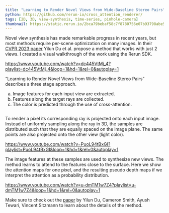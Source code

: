 ```yaml
---
title: "Learning to Render Novel Views from Wide-Baseline Stereo Pairs"
python: https://github.com/rerun-io/cross_attention_renderer/
tags: [2D, 3D, view-synthesis, time-series, pinhole-camera]
thumbnail: https://static.rerun.io/2bca79bebaf58c7f8780756e07b93798abe5f6d8_widebaseline_480w.png
---
```


Novel view synthesis has made remarkable progress in recent years, but most methods require per-scene optimization on many images. In their [CVPR 2023 paper](https://openaccess.thecvf.com/content/CVPR2023/html/Du_Learning_To_Render_Novel_Views_From_Wide-Baseline_Stereo_Pairs_CVPR_2023_paper.html) Yilun Du et al. propose a method that works with just 2 views. I created a visual walkthrough of the work using the Rerun SDK.

https://www.youtube.com/watch?v=dc445VtMj_4?playlist=dc445VtMj_4&loop=1&hd=1&rel=0&autoplay=1

“Learning to Render Novel Views from Wide-Baseline Stereo Pairs” describes a three stage approach.
<ol style="list-style-type:lower-alpha">
  <li>Image features for each input view are extracted.</li>
  <li>Features along the target rays are collected. </li>
  <li>The color is predicted through the use of cross-attention.</li>
</ol>

<picture>
  <source media="(max-width: 480px)" srcset="https://static.rerun.io/c010bf05e00119b4e955d857ed5442ac2d45b618_widebaseline-overview_480w.png">
  <source media="(max-width: 768px)" srcset="https://static.rerun.io/ffb8d85f7f7ece2ac95ddaf6f1ee2e414460183c_widebaseline-overview_768w.png">
  <source media="(max-width: 1024px)" srcset="https://static.rerun.io/653bc34a86336770d93e15b49f208369136c54e2_widebaseline-overview_1024w.png">
  <source media="(max-width: 1200px)" srcset="https://static.rerun.io/116562b999ccbb40b0340285c14454d356bb7982_widebaseline-overview_1200w.png">
  <img src="https://static.rerun.io/96903fa159c78d3afdc4ad56096d0caba0111e40_widebaseline-overview_full.png" alt="">
</picture>

To render a pixel its corresponding ray is projected onto each input image. Instead of uniformly sampling along the ray in 3D, the samples are distributed such that they are equally spaced on the image plane. The same points are also projected onto the other view (light color).

https://www.youtube.com/watch?v=PuoL94tBxGI?playlist=PuoL94tBxGI&loop=1&hd=1&rel=0&autoplay=1

The image features at these samples are used to synthesize new views. The method learns to attend to the features close to the surface. Here we show the attention maps for one pixel, and the resulting pseudo depth maps if we interpret the attention as a probability distribution.

https://www.youtube.com/watch?v=u-dmTM1w7Z4?playlist=u-dmTM1w7Z4&loop=1&hd=1&rel=0&autoplay=1

Make sure to check out the [paper](https://openaccess.thecvf.com/content/CVPR2023/html/Du_Learning_To_Render_Novel_Views_From_Wide-Baseline_Stereo_Pairs_CVPR_2023_paper.html) by Yilun Du, Cameron Smith, Ayush Tewari, Vincent Sitzmann to learn about the details of the method.
